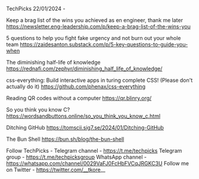 TechPicks 22/01/2024 -

Keep a brag list of the wins you achieved as en engineer, thank me later
https://newsletter.eng-leadership.com/p/keep-a-brag-list-of-the-wins-you

5 questions to help you fight fake urgency and not burn out your whole team
https://zaidesanton.substack.com/p/5-key-questions-to-guide-you-when

The diminishing half-life of knowledge
https://rednafi.com/zephyr/diminishing_half_life_of_knowledge/

css-everything: Build interactive apps in turing complete CSS! (Please don't actually do it)
https://github.com/phenax/css-everything

Reading QR codes without a computer
https://qr.blinry.org/

So you think you know C?
https://wordsandbuttons.online/so_you_think_you_know_c.html

Ditching GitHub
https://tomscii.sig7.se/2024/01/Ditching-GitHub

The Bun Shell
https://bun.sh/blog/the-bun-shell

Follow TechPicks -
Telegram channel - https://t.me/techpicks
Telegram group - https://t.me/techpicksgroup
WhatsApp channel - https://whatsapp.com/channel/0029VaFJ0FcHbFVCqJRGKC3U
Follow me on Twitter - https://twitter.com/__tkore__
